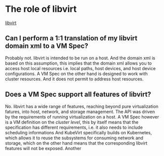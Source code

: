 # The role of libvirt

[libvirt](https://libvirt.org) 

## Can I perform a 1:1 translation of my libvirt domain xml to a VM Spec?

Probably not. libvirt is intended to be run on a host. And the domain xml is
based on this assumption, this implies that the domain xml allows you to access
host local resources i.e. local paths, host devices, and host device
configurations.
A VM Spec on the other hand is designed to work with cluster resources. And it
does not permit to address host resources.


## Does a VM Spec support all features of libvirt?

No. libvirt has a wide range of features, reaching beyond pure virtualization
fatures, into host, network, and storage management. The API was driven by the
requirements of running virtualization on a host.
A VM Spec however is a VM definition on the _cluster level_, this by itself
means that the specification has different requirements, i.e. it also needs to
include scheduling informations
And KubeVirt specifically builds on Kubernetes, which allows it to reuse the
subsystems for consuming network and storage, which on the other hand means
that the corresponding libvirt features will not be exposed.
Another
